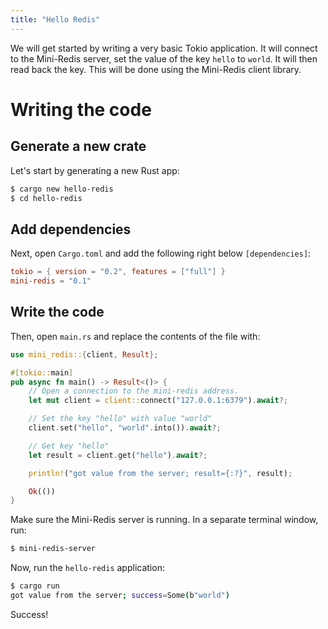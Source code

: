 ```yaml
---
title: "Hello Redis"
---
```


We will get started by writing a very basic Tokio application. It will connect
to the Mini-Redis server, set the value of the key `hello` to `world`. It will
then read back the key. This will be done using the Mini-Redis client library.

# Writing the code

## Generate a new crate

Let's start by generating a new Rust app:

```bash
$ cargo new hello-redis
$ cd hello-redis
```

## Add dependencies

Next, open `Cargo.toml` and add the following right below `[dependencies]`:

```toml
tokio = { version = "0.2", features = ["full"] }
mini-redis = "0.1"
```

## Write the code

Then, open `main.rs` and replace the contents of the file with:

```rust
use mini_redis::{client, Result};

#[tokio::main]
pub async fn main() -> Result<()> {
    // Open a connection to the mini-redis address.
    let mut client = client::connect("127.0.0.1:6379").await?;

    // Set the key "hello" with value "world"
    client.set("hello", "world".into()).await?;

    // Get key "hello"
    let result = client.get("hello").await?;

    println!("got value from the server; result={:?}", result);

    Ok(())
}
```

Make sure the Mini-Redis server is running. In a separate terminal window, run:

```bash
$ mini-redis-server
```

Now, run the `hello-redis` application:

```bash
$ cargo run
got value from the server; success=Some(b"world")
```

Success!

